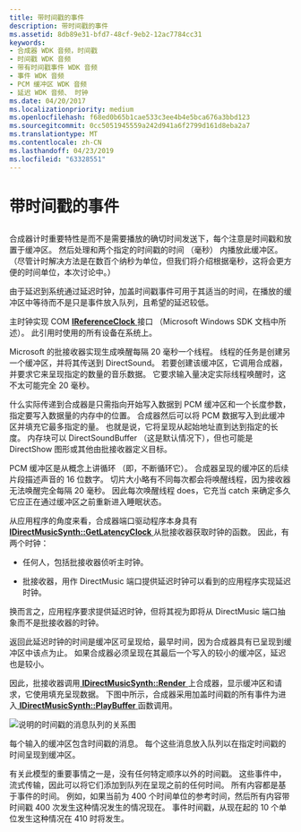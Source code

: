 ```yaml
---
title: 带时间戳的事件
description: 带时间戳的事件
ms.assetid: 8db89e31-bfd7-48cf-9eb2-12ac7784cc31
keywords:
- 合成器 WDK 音频，时间戳
- 时间戳 WDK 音频
- 带有时间戳事件 WDK 音频
- 事件 WDK 音频
- PCM 缓冲区 WDK 音频
- 延迟 WDK 音频、 时钟
ms.date: 04/20/2017
ms.localizationpriority: medium
ms.openlocfilehash: f68ed0b65b1cae533c3ee4b4e5bca676a3bbd123
ms.sourcegitcommit: 0cc5051945559a242d941a6f2799d161d8eba2a7
ms.translationtype: MT
ms.contentlocale: zh-CN
ms.lasthandoff: 04/23/2019
ms.locfileid: "63328551"
---
```

# <a name="time-stamped-events"></a>带时间戳的事件


## <span id="time_stamped_events"></span><span id="TIME_STAMPED_EVENTS"></span>


合成器计时重要特性是而不是需要播放的确切时间发送下，每个注意是时间戳和放置于缓冲区。 然后处理和两个指定的时间戳的时间 （毫秒） 内播放此缓冲区。 （尽管计时解决方法是在数百个纳秒为单位，但我们将介绍根据毫秒，这将会更方便的时间单位，本次讨论中。）

由于延迟到系统通过延迟时钟，加盖时间戳事件可用于其适当的时间，在播放的缓冲区中等待而不是只是事件放入队列，且希望的延迟较低。

主时钟实现 COM [ **IReferenceClock** ](https://msdn.microsoft.com/library/windows/desktop/dd743269)接口 （Microsoft Windows SDK 文档中所述）。 此引用时使用的所有设备在系统上。

Microsoft 的批接收器实现生成唤醒每隔 20 毫秒一个线程。 线程的任务是创建另一个缓冲区，并将其传送到 DirectSound。 若要创建该缓冲区，它调用合成器，并要求它来呈现指定的数量的音乐数据。 它要求输入量决定实际线程唤醒时，这不太可能完全 20 毫秒。

什么实际传递到合成器是只需指向开始写入数据到 PCM 缓冲区和一个长度参数，指定要写入数据量的内存中的位置。 合成器然后可以将 PCM 数据写入到此缓冲区并填充它最多指定的量。 也就是说，它将呈现从起始地址直到达到指定的长度。 内存块可以 DirectSoundBuffer （这是默认情况下），但也可能是 DirectShow 图形或其他由批接收器定义目标。

PCM 缓冲区是从概念上讲循环 （即，不断循环它）。 合成器呈现的缓冲区的后续片段描述声音的 16 位数字。 切片大小略有不同每次都会将唤醒线程，因为接收器无法唤醒完全每隔 20 毫秒。 因此每次唤醒线程 does，它充当 catch 来确定多久它应正在通过缓冲区之前重新进入睡眠状态。

从应用程序的角度来看，合成器端口驱动程序本身具有[ **IDirectMusicSynth::GetLatencyClock** ](https://msdn.microsoft.com/library/windows/hardware/ff536536)从批接收器获取时钟的函数。 因此，有两个时钟：

-   任何人，包括批接收器侦听主时钟。

-   批接收器，用作 DirectMusic 端口提供延迟时钟可以看到的应用程序实现延迟时钟。

换而言之，应用程序要求提供延迟时钟，但将其视为即将从 DirectMusic 端口抽象而不是批接收器的时钟。

返回此延迟时钟的时间是缓冲区可呈现给，最早时间，因为合成器具有已呈现到缓冲区中该点为止。 如果合成器必须呈现在其最后一个写入的较小的缓冲区，延迟也是较小。

因此，批接收器调用[ **IDirectMusicSynth::Render** ](https://msdn.microsoft.com/library/windows/hardware/ff536541)上合成器，显示缓冲区和请求，它使用填充呈现数据。 下图中所示，合成器采用加盖时间戳的所有事件为进入[ **IDirectMusicSynth::PlayBuffer** ](https://msdn.microsoft.com/library/windows/hardware/ff536540)函数调用。

![说明的时间戳的消息队列的关系图](images/dmevents.png)

每个输入的缓冲区包含时间戳的消息。 每个这些消息放入队列以在指定时间戳的时间呈现到缓冲区。

有关此模型的重要事情之一是，没有任何特定顺序以外的时间戳。 这些事件中，流式传输，因此可以将它们添加到队列在呈现之前的任何时间。 所有内容都是基于事件的时间。 例如，如果当前为 400 个时间单位的参考时间，然后所有内容带时间戳 400 次发生这种情况发生的情况现在。 事件时间戳，从现在起的 10 个单位发生这种情况在 410 时将发生。

 

 




